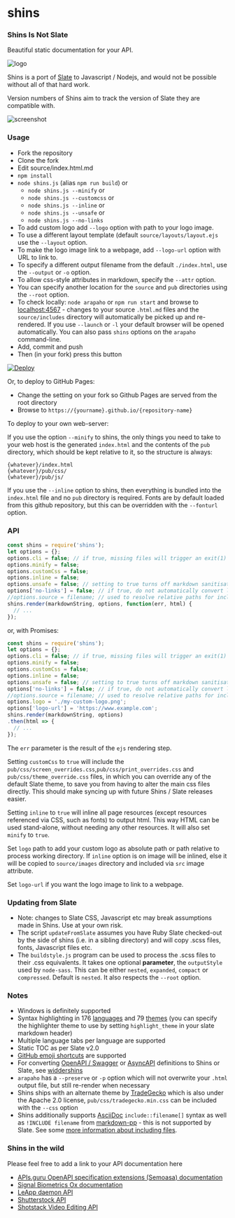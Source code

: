 # shins

### Shins Is Not Slate

Beautiful static documentation for your API.

![logo](https://github.com/Mermade/shins/blob/master/docs/logo.jpg?raw=true)

Shins is a port of [Slate](https://github.com/slatedocs/slate) to Javascript / Nodejs, and would
not be possible without all of that hard work.

Version numbers of Shins aim to track the version of Slate they are compatible with.

![screenshot](https://github.com/Mermade/shins/blob/master/docs/screenshot.jpg?raw=true)

### Usage

* Fork the repository
* Clone the fork
* Edit source/index.html.md
* `npm install`
* `node shins.js` (alias `npm run build`) or
    * `node shins.js --minify` or
	* `node shins.js --customcss` or
	* `node shins.js --inline` or
    * `node shins.js --unsafe` or
    * `node shins.js --no-links`
* To add custom logo add `--logo` option with path to your logo image.
* To use a different layout template (default `source/layouts/layout.ejs` use the `--layout` option.
* To make the logo image link to a webpage, add `--logo-url` option with URL to link to.
* To specify a different output filename from the default `./index.html`, use the `--output` or `-o` option.
* To allow css-style attributes in markdown, specify the `--attr` option.
* You can specify another location for the `source` and `pub` directories using the `--root` option.
* To check locally: `node arapaho` or `npm run start` and browse to [localhost:4567](http://localhost:4567) - changes to your source `.html.md` files and the `source/includes` directory will automatically be picked up and re-rendered. If you use `--launch` or `-l` your default browser will be opened automatically. You can also pass `shins` options on the `arapaho` command-line.
* Add, commit and push
* Then (in your fork) press this button

[![Deploy](https://www.herokucdn.com/deploy/button.svg)](https://heroku.com/deploy)

Or, to deploy to GitHub Pages:

* Change the setting on your fork so Github Pages are served from the root directory
* Browse to `https://{yourname}.github.io/{repository-name}`

To deploy to your own web-server:

If you use the option `--minify` to shins, the only things you need to take to your web host is the generated `index.html` and the contents of the `pub` directory, which should be kept relative to it, so the structure is always:

```
{whatever}/index.html
{whatever}/pub/css/
{whatever}/pub/js/
```

If you use the `--inline` option to shins, then everything is bundled into the `index.html` file and no `pub` directory is required. Fonts are by default loaded from this github repository, but this can be overridden with the `--fonturl` option.

### API

```javascript
const shins = require('shins');
let options = {};
options.cli = false; // if true, missing files will trigger an exit(1)
options.minify = false;
options.customCss = false;
options.inline = false;
options.unsafe = false; // setting to true turns off markdown sanitisation
options['no-links'] = false; // if true, do not automatically convert links in text to anchor tags
//options.source = filename; // used to resolve relative paths for included files
shins.render(markdownString, options, function(err, html) {
  // ...
});
```

or, with Promises:

```javascript
const shins = require('shins');
let options = {};
options.cli = false; // if true, missing files will trigger an exit(1)
options.minify = false;
options.customCss = false;
options.inline = false;
options.unsafe = false; // setting to true turns off markdown sanitisation
options['no-links'] = false; // if true, do not automatically convert links in text to anchor tags
//options.source = filename; // used to resolve relative paths for included files
options.logo = './my-custom-logo.png';
options['logo-url'] = 'https://www.example.com';
shins.render(markdownString, options)
.then(html => {
  // ...
});
```

The `err` parameter is the result of the `ejs` rendering step.

Setting `customCss` to `true` will include the `pub/css/screen_overrides.css`,`pub/css/print_overrides.css` and `pub/css/theme_override.css` files, in which you can override any of the default Slate theme, to save you from having to alter the main css files directly. This should make syncing up with future Shins / Slate releases easier.

Setting `inline` to `true` will inline all page resources (except resources referenced via CSS, such as fonts) to output html. This way HTML can be used stand-alone, without needing any other resources. It will also set `minify` to `true`.

Set `logo` path to add your custom logo as absolute path or path relative to process working directory. If `inline` option is on image will be inlined, else it will be copied to `source/images` directory and included via `src` image attribute.

Set `logo-url` if you want the logo image to link to a webpage.

### Updating from Slate

* Note: changes to Slate CSS, Javascript etc may break assumptions made in Shins. Use at your own risk.
* The script `updateFromSlate` assumes you have Ruby Slate checked-out by the side of shins (i.e. in a sibling directory) and will copy .scss files, fonts, Javascript files etc.
* The `buildstyle.js` program can be used to process the .scss files to their .css equivalents. It takes one optional **parameter**, the `outputStyle` used by `node-sass`. This can be either `nested`, `expanded`, `compact` or `compressed`. Default is `nested`. It also respects the `--root` option.

### Notes

* Windows is definitely supported
* Syntax highlighting in 176 [languages](https://highlightjs.org/static/demo/) and 79 [themes](https://highlightjs.org/static/demo/) (you can specify the highlighter theme to use by setting `highlight_theme` in your slate markdown header)
* Multiple language tabs per language are supported
* Static TOC as per Slate v2.0
* [GitHub emoji shortcuts](https://gist.github.com/rxaviers/7360908) are supported
* For converting [OpenAPI / Swagger](https://github.com/OAI/OpenAPI-Specification) or [AsyncAPI](https://github.com/asyncapi/asyncapi) definitions to Shins or Slate, see [widdershins](http://github.com/mermade/widdershins)
* `arapaho` has a `--preserve` or `-p` option which will not overwrite your `.html` output file, but still re-render when necessary
* Shins ships with an alternate theme by [TradeGecko](https://github.com/tradegecko) which is also under the Apache 2.0 license, `pub/css/tradegecko.min.css` can be included with the `--css` option
* Shins additionally supports [AsciiDoc](http://asciidoctor.org/docs/asciidoc-syntax-quick-reference/#include-files) `include::filename[]` syntax as well as `!INCLUDE filename` from [markdown-pp](https://github.com/MikeRalphson/markdown-pp-js) - this is not supported by Slate. See some [more information about including files](/docs/include.md).

### Shins in the wild

Please feel free to add a link to your API documentation here

* [APIs.guru OpenAPI specification extensions (Semoasa) documentation](https://mermade.github.io/shins/apisguru.html)
* [Signal Biometrics Ox documentation](https://signalbiometrics.github.io/ox-docs/)
* [LeApp daemon API](https://leapp-to.github.io/shins/index.html)
* [Shutterstock API](https://api-reference.shutterstock.com/)
* [Shotstack Video Editing API](https://shotstack.io/docs/api/index.html)

